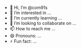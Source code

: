 - 👋 Hi, I’m @com91s
- 👀 I’m interested in ...
- 🌱 I’m currently learning ...
- 💞️ I’m looking to collaborate on ...
- 📫 How to reach me ...
- 😄 Pronouns: ...
- ⚡ Fun fact: ...

<!---
com91s/com91s is a ✨ special ✨ repository because its `README.md` (this file) appears on your GitHub profile.
You can click the Preview link to take a look at your changes.
--->
